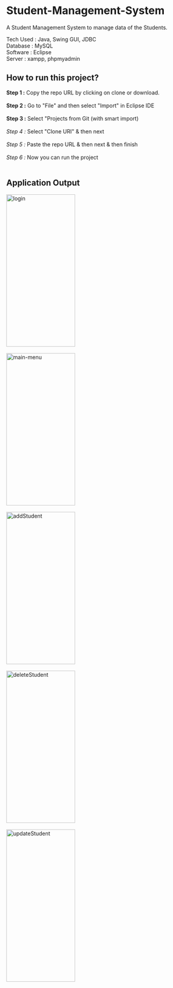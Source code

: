 # Student-Management-System

A Student Management System to manage data of the Students.

Tech Used : Java, Swing GUI, JDBC<br>
Database : MySQL<br>
Software : Eclipse<br>
Server : xampp, phpmyadmin<br>

## How to run this project?

**Step 1 :** Copy the repo URL by clicking on clone or download.<br><br>
**Step 2 :**  Go to "File" and then select "Import" in Eclipse IDE<br><br>
**Step 3 :** Select "Projects from Git (with smart import)<br><br>
*Step 4 :* Select "Clone URI" & then next<br><br>
*Step 5 :* Paste the repo URL & then next & then finish<br><br>
*Step 6 :* Now you can run the project<br><br>

## Application Output


<img src="https://github.com/jaigora24/Student-Management-System/blob/main/images/login.PNG" alt="login" width="60%" height="400"><br><br>
<img src="https://github.com/jaigora24/Student-Management-System/blob/main/images/menu.PNG" alt="main-menu" width="60%" height="400"><br><br>
<img src="https://github.com/jaigora24/Student-Management-System/blob/main/images/addStudent.PNG" alt="addStudent" width="60%" height="400"><br><br>
<img src="https://github.com/jaigora24/Student-Management-System/blob/main/images/deleteStudent.PNG" alt="deleteStudent" width="60%" height="400"><br><br>
<img src="https://github.com/jaigora24/Student-Management-System/blob/main/images/updateStudent.PNG" alt="updateStudent" width="60%" height="400"><br><br>
